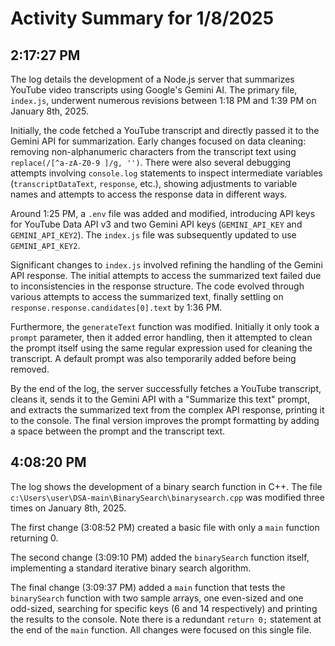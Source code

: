 # Activity Summary for 1/8/2025

## 2:17:27 PM
The log details the development of a Node.js server that summarizes YouTube video transcripts using Google's Gemini AI.  The primary file, `index.js`, underwent numerous revisions between 1:18 PM and 1:39 PM on January 8th, 2025.

Initially, the code fetched a YouTube transcript and directly passed it to the Gemini API for summarization.  Early changes focused on data cleaning: removing non-alphanumeric characters from the transcript text using `replace(/[^a-zA-Z0-9 ]/g, '')`.  There were also several debugging attempts involving `console.log` statements to inspect intermediate variables (`transcriptDataText`, `response`, etc.), showing adjustments to variable names and attempts to access the response data in different ways.

Around 1:25 PM, a `.env` file was added and modified, introducing API keys for YouTube Data API v3 and two Gemini API keys (`GEMINI_API_KEY` and `GEMINI_API_KEY2`).  The `index.js` file was subsequently updated to use `GEMINI_API_KEY2`.

Significant changes to `index.js` involved refining the handling of the Gemini API response. The initial attempts to access the summarized text failed due to inconsistencies in the response structure. The code evolved through various attempts to access the summarized text, finally settling on `response.response.candidates[0].text` by 1:36 PM.

Furthermore, the `generateText` function was modified.  Initially it only took a `prompt` parameter, then it added error handling, then it attempted to clean the prompt itself using the same regular expression used for cleaning the transcript. A default prompt was also temporarily added before being removed.

By the end of the log, the server successfully fetches a YouTube transcript, cleans it, sends it to the Gemini API with a "Summarize this text" prompt, and extracts the summarized text from the complex API response, printing it to the console. The final version improves the prompt formatting by adding a space between the prompt and the transcript text.


## 4:08:20 PM
The log shows the development of a binary search function in C++.  The file `c:\Users\user\DSA-main\BinarySearch\binarysearch.cpp` was modified three times on January 8th, 2025.

The first change (3:08:52 PM) created a basic file with only a `main` function returning 0.

The second change (3:09:10 PM) added the `binarySearch` function itself, implementing a standard iterative binary search algorithm.

The final change (3:09:37 PM) added a `main` function that tests the `binarySearch` function with two sample arrays, one even-sized and one odd-sized, searching for specific keys (6 and 14 respectively) and printing the results to the console.  Note there is a redundant `return 0;` statement at the end of the `main` function.  All changes were focused on this single file.
